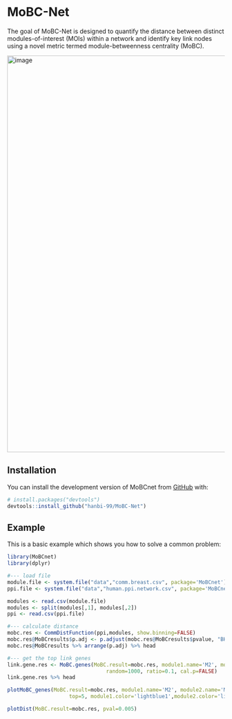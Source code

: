 # MoBC-Net

<!-- badges: start -->
<!-- badges: end -->

The goal of MoBC-Net is designed to quantify the distance between distinct modules-of-interest (MOIs) within a network and identify key link nodes using a novel metric termed module-betweenness centrality (MoBC).

<img width="918" alt="image" src="https://github.com/user-attachments/assets/6adcbe13-c667-4845-a462-71e6198fc6ac">


## Installation

You can install the development version of MoBCnet from [GitHub](https://github.com/) with:

``` r
# install.packages("devtools")
devtools::install_github("hanbi-99/MoBC-Net")
```

## Example

This is a basic example which shows you how to solve a common problem:

``` r
library(MoBCnet)
library(dplyr)

#--- load file
module.file <- system.file("data","comm.breast.csv", package='MoBCnet')
ppi.file <- system.file("data","human.ppi.network.csv", package='MoBCnet')

modules <- read.csv(module.file)
modules <- split(modules[,1], modules[,2])
ppi <- read.csv(ppi.file)

#--- calculate distance
mobc.res <- CommDistFunction(ppi,modules, show.binning=FALSE)
mobc.res@MoBCresults$p.adj <- p.adjust(mobc.res@MoBCresults$pvalue, "BH")
mobc.res@MoBCresults %>% arrange(p.adj) %>% head

#--- get the top link genes
link.gene.res <- MoBC.genes(MoBC.result=mobc.res, module1.name='M2', module2.name="M3",
                                random=1000, ratio=0.1, cal.p=FALSE)
link.gene.res %>% head

plotMoBC_genes(MoBC.result=mobc.res, module1.name='M2', module2.name='M3', 
                    top=5, module1.color='lightblue1',module2.color='lightpink')

plotDist(MoBC.result=mobc.res, pval=0.005)


```

